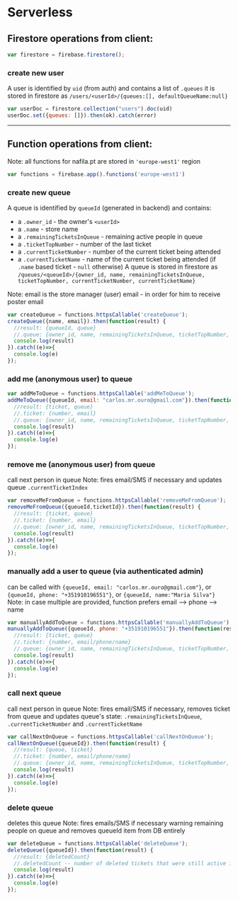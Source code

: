 # Serverless

## Firestore operations from client:

```javascript
var firestore = firebase.firestore();
```

### create new user

A user is identified by `uid` (from auth) and contains a list of `.queues` 
it is stored in firestore as `/users/<userId>/{queues:[], defaultQueueName:null}`

```javascript
var userDoc = firestore.collection("users").doc(uid)
userDoc.set({queues: []}).then(ok).catch(error)
```

---

## Function operations from client: 
Note: all functions for nafila.pt are stored in `'europe-west1'` region
```javascript
var functions = firebase.app().functions('europe-west1')
```

### create new queue
A queue is identified by `queueId` (generated in backend) and contains:
- a `.owner_id` - the owner's `<userId>`
- a `.name` - store name
- a `.remainingTicketsInQueue` - remaining active people in queue
- a `.ticketTopNumber` - number of the last ticket
- a `.currentTicketNumber` - number of the current ticket being attended
- a `.currentTicketName` - name of the current ticket being attended (if `.name` based ticket - `null` otherwise)
A queue is stored in firestore as `/queues/<queueId>/{owner_id, name, remainingTicketsInQueue, ticketTopNumber, currentTicketNumber, currentTicketName}`

Note: email is the store manager (user) email - in order for him to receive poster email

```javascript
var createQueue = functions.httpsCallable('createQueue');
createQueue({name, email}).then(function(result) {
  //result: {queueId, queue}
  //.queue: {owner_id, name, remainingTicketsInQueue, ticketTopNumber, currentTicketNumber, currentTicketName}
  console.log(result)
}).catch((e)=>{
  console.log(e)
});
```

### add me (anonymous user) to queue

```javascript
var addMeToQueue = functions.httpsCallable('addMeToQueue');
addMeToQueue({queueId, email: "carlos.mr.ouro@gmail.com"}).then(function(result) {
  //result: {ticket, queue}
  //.ticket: {number, email}
  //.queue: {owner_id, name, remainingTicketsInQueue, ticketTopNumber, currentTicketNumber, currentTicketName}
  console.log(result)
}).catch((e)=>{
  console.log(e)
});
```

### remove me (anonymous user) from queue
call next person in queue
Note: fires email/SMS if necessary and updates queue `.currentTicketIndex`

```javascript
var removeMeFromQueue = functions.httpsCallable('removeMeFromQueue');
removeMeFromQueue({queueId,ticketId}).then(function(result) {
  //result: {ticket, queue}
  //.ticket: {number, email}
  //.queue: {owner_id, name, remainingTicketsInQueue, ticketTopNumber, currentTicketNumber, currentTicketName}
  console.log(result)
}).catch((e)=>{
  console.log(e)
});
```

### manually add a user to queue (via authenticated admin)
can be called with `{queueId, email: "carlos.mr.ouro@gmail.com"}`, or `{queueId, phone: "+351910196551"}`, or `{queueId, name:"Maria Silva"}`
Note: in case multiple are provided, function prefers email --> phone --> name

```javascript
var manuallyAddToQueue = functions.httpsCallable('manuallyAddToQueue');
manuallyAddToQueue({queueId, phone: "+351910196551"}).then(function(result) {
  //result: {ticket, queue}
  //.ticket: {number, email/phone/name}
  //.queue: {owner_id, name, remainingTicketsInQueue, ticketTopNumber, currentTicketNumber, currentTicketName}
  console.log(result)
}).catch((e)=>{
  console.log(e)
});
```

### call next queue
call next person in queue
Note: fires email/SMS if necessary, removes ticket from queue and updates queue's state: `.remainingTicketsInQueue`, `.currentTicketNumber` and `.currentTicketName`

```javascript
var callNextOnQueue = functions.httpsCallable('callNextOnQueue');
callNextOnQueue({queueId}).then(function(result) {
  //result: {queue, ticket}
  //.ticket: {number, email/phone/name}
  //.queue: {owner_id, name, remainingTicketsInQueue, ticketTopNumber, currentTicketNumber, currentTicketName}
  console.log(result)
}).catch((e)=>{
  console.log(e)
});
```

### delete queue
deletes this queue
Note: fires emails/SMS if necessary warning remaining people on queue and removes queueId item from DB entirely

```javascript
var deleteQueue = functions.httpsCallable('deleteQueue');
deleteQueue({queueId}).then(function(result) {
  //result: {deletedCount}
  //.deletedCount -- number of deleted tickets that were still active in queue
  console.log(result)
}).catch((e)=>{
  console.log(e)
});
```